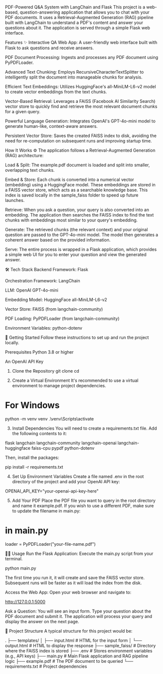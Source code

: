 ﻿PDF-Powered Q&A System with LangChain and Flask
This project is a web-based, question-answering application that allows you to chat with your PDF documents. It uses a Retrieval-Augmented Generation (RAG) pipeline built with LangChain to understand a PDF's content and answer your questions about it. The application is served through a simple Flask web interface.

Features ✨
Interactive QA Web App: A user-friendly web interface built with Flask to ask questions and receive answers.

PDF Document Processing: Ingests and processes any PDF document using PyPDFLoader.

Advanced Text Chunking: Employs RecursiveCharacterTextSplitter to intelligently split the document into manageable chunks for analysis.

Efficient Text Embeddings: Utilizes HuggingFace's all-MiniLM-L6-v2 model to create vector embeddings from the text chunks.

Vector-Based Retrieval: Leverages a FAISS (Facebook AI Similarity Search) vector store to quickly find and retrieve the most relevant document chunks for a given query.

Powerful Language Generation: Integrates OpenAI's GPT-4o-mini model to generate human-like, context-aware answers.

Persistent Vector Store: Saves the created FAISS index to disk, avoiding the need for re-computation on subsequent runs and improving startup time.

How It Works ⚙️
The application follows a Retrieval-Augmented Generation (RAG) architecture:

Load & Split: The example.pdf document is loaded and split into smaller, overlapping text chunks.

Embed & Store: Each chunk is converted into a numerical vector (embedding) using a HuggingFace model. These embeddings are stored in a FAISS vector store, which acts as a searchable knowledge base. This index is saved locally in the sample_faiss folder to speed up future launches.

Retrieve: When you ask a question, your query is also converted into an embedding. The application then searches the FAISS index to find the text chunks with embeddings most similar to your query's embedding.

Generate: The retrieved chunks (the relevant context) and your original question are passed to the GPT-4o-mini model. The model then generates a coherent answer based on the provided information.

Serve: The entire process is wrapped in a Flask application, which provides a simple web UI for you to enter your question and view the generated answer.

🛠️ Tech Stack
Backend Framework: Flask

Orchestration Framework: LangChain

LLM: OpenAI GPT-4o-mini

Embedding Model: HuggingFace all-MiniLM-L6-v2

Vector Store: FAISS (from langchain-community)

PDF Loading: PyPDFLoader (from langchain-community)

Environment Variables: python-dotenv

🚀 Getting Started
Follow these instructions to set up and run the project locally.

Prerequisites
Python 3.8 or higher

An OpenAI API Key

1. Clone the Repository
git clone <your-repository-url>
cd <repository-directory>

2. Create a Virtual Environment
It's recommended to use a virtual environment to manage project dependencies.


# For Windows
python -m venv venv
.\venv\Scripts\activate

3. Install Dependencies
You will need to create a requirements.txt file. Add the following contents to it:

flask
langchain
langchain-community
langchain-openai
langchain-huggingface
faiss-cpu
pypdf
python-dotenv

Then, install the packages:

pip install -r requirements.txt

4. Set Up Environment Variables
Create a file named .env in the root directory of the project and add your OpenAI API key:

OPENAI_API_KEY="your-openai-api-key-here"

5. Add Your PDF
Place the PDF file you want to query in the root directory and name it example.pdf. If you wish to use a different PDF, make sure to update the filename in main.py:

# in main.py
loader = PyPDFLoader("your-file-name.pdf")

🏃‍♀️ Usage
Run the Flask Application:
Execute the main.py script from your terminal.

python main.py

The first time you run it, it will create and save the FAISS vector store. Subsequent runs will be faster as it will load the index from the disk.

Access the Web App:
Open your web browser and navigate to:

http://127.0.0.1:5000

Ask a Question:
You will see an input form. Type your question about the PDF document and submit it. The application will process your query and display the answer on the next page.

📂 Project Structure
A typical structure for this project would be:

.
├── templates/
│   ├── input.html      # HTML for the input form
│   └── output.html     # HTML to display the response
├── sample_faiss/       # Directory where the FAISS index is stored
├── .env                # Stores environment variables (e.g., API keys)
├── main.py             # Main Flask application and RAG pipeline logic
├── example.pdf         # The PDF document to be queried
└── requirements.txt    # Project dependencies
